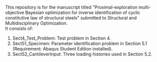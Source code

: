 This repository is for the manuscript titled "Proximal-exploration multi-objective Bayesian optimization for inverse identification of cyclic constitutive law of structural steels" submitted to Structural and Multidisciplinary Optimization.\
It consists of:
  1. Sect4_Test_Problem: Test problem in Section 4.
  2. Sect51_Specimen: Parameter identification problem in Section 5.1 (Requirement: Abaqus Student Edition installed).
  3. Sect52_CantileverInput: Three loading histories used in Section 5.2.
